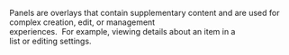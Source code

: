 Panels are overlays that contain supplementary content and are used for complex creation, edit, or management experiences.  For example, viewing details about an item in a list or editing settings. 
